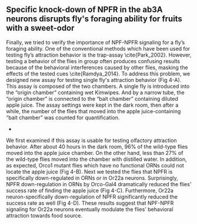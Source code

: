 ## Specific knock-down of NPFR in the ab3A neurons disrupts fly's foraging ability for fruits with a sweet-odor

Finally, we tried to verify the importance of NPF-NPFR signaling for a fly’s foraging ability. One of the conventional methods which have been used for testing fly’s attraction behavior is the trap-assay \cite{Park_2002}. However, testing a behavior of the flies in group often produces confusing results because of the behavioral interferences caused by other flies, masking the effects of the tested cues \cite{Ramdya_2014}. To address this problem, we designed new assay for testing single fly's attraction behavior (Fig 4-A). This assay is composed of the two chambers. A single fly is introduced into the “origin chamber” containing wet Kimwipes. And by a narrow tube, the “origin chamber” is connected to the “bait chamber” containing diluted apple juice. The assay settings were kept in the dark room, then after a while, the number of the flies that moved into the apple juice-containing “bait chamber” was counted for quantification.

-

We first examined if this assay is usable for testing olfactory attraction behavior.
After about 40 hours in the dark room, 96% of the wild-type flies moved into the apple juice chamber.
On the other hand, less than 27% of the wild-type flies moved into the chamber with distilled water.
In addition, as expected, Orco1 mutant flies which have no functional ORNs could not locate the apple juice (Fig 4-B).
Next we tested the flies that NPFR is specifically down-regulated in ORNs or in Or22a neurons.
Surprisingly, NPFR down-regulation in ORNs by Orco-Gal4 dramatically reduced the flies' success rate of finding the apple juice (Fig 4-C).
Furthermore, Or22a neuron-specifically down-regulation of NPFR significantly reduced the success rate as well (Fig 4-D).
These results suggest that NPF-NPFR signaling for Or22a neurons eventually modulate the flies' behavioral attraction towards food source.

